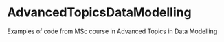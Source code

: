 AdvancedTopicsDataModelling
===========================

Examples of code from MSc course in Advanced Topics in Data Modelling  
